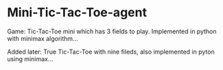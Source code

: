 # Mini-Tic-Tac-Toe-agent
Game: Tic-Tac-Toe mini which has 3 fields to play.
Implemented in python with minimax algorithm...

Added later: True Tic-Tac-Toe with nine fileds,
also implemented in pyton using minimax...
